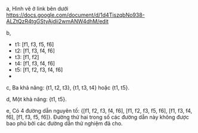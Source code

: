 a, 
Hình vẽ ở link bên dưới
https://docs.google.com/document/d/1d4TiszqbNo938-ALZtQzR4tgGStyAjdii2wmANW4dhM/edit

b,
- t1: [f1, f3, f5, f6]
- t2: [f1, f3, f4, f6]
- t3: [f1, f2]
- t4: [f1, f3, f4, f6]
- t5: [f1, f2, f3, f4, f6]
- 
c,
Ba khả năng: {t1, t2, t3}, {t1, t3, t4} hoặc {t1, t5}.

d,
Một khả năng: {t1, t5}.

e,
Có 4 đường dẫn nguyên tố: {[f1, f2, f3, f4, f6], [f1, f2, f3, f5, f6], [f1,
f3, f4, f6], [f1, f3, f5, f6]}. Đường thứ hai trong số các đường dẫn này không được bao phủ bởi các đường dẫn thử nghiệm đã cho.